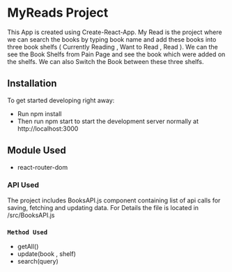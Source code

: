 # MyReads Project

This App is created using Create-React-App.
My Read is the project where we can search the books by typing book name and add these books into three book shelfs ( Currently Reading , Want to Read , Read ). We can the see the Book Shelfs from Pain Page and see the book which were added on the shelfs. We can also Switch the Book between these three shelfs.

## Installation

To get started developing right away:

* Run npm install
* Then run npm start to start the development server normally at http://localhost:3000


## Module Used

* react-router-dom

### API Used

The project includes BooksAPI.js component containing list of api calls for saving, fetching and updating data. For Details the file is located in /src/BooksAPI.js

### `Method Used`

* getAll()
* update(book , shelf)
* search(query)


